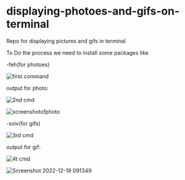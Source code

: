 # displaying-photoes-and-gifs-on-terminal
Repo for displaying pictures and gifs in terminal


To Do the process we need to install some packages like 



-feh(for photoes)


![first command ](https://user-images.githubusercontent.com/87108573/208343813-9fcbd1d8-20e0-47e0-83dc-028d6204fa2c.jpg)






output for photo:


![2nd cmd](https://user-images.githubusercontent.com/87108573/208343831-cf871a2b-c605-4503-abf5-c004efedfa8e.jpg)



![screenshotofphoto](https://user-images.githubusercontent.com/87108573/208343866-ef264e36-7e2c-4a34-a3a8-1b50bbe44482.jpg)


-sxiv(for gifs)

![3rd cmd](https://user-images.githubusercontent.com/87108573/208344591-ab2871db-a279-4df2-b931-8243fae77c46.jpg)


output for gif:


![4t cmd](https://user-images.githubusercontent.com/87108573/208344605-29f8834a-d233-4eaf-9918-b3573d53435e.jpg)





![Screenshot 2022-12-19 091349](https://user-images.githubusercontent.com/87108573/208343897-94aae8d4-2f4c-4991-be4a-ef4da09b25ec.jpg)
